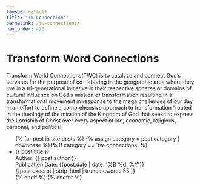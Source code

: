```yaml
---
layout: default
title: "TW Connections"
permalink: /tw-connections/
nav_order: 420
---
```

<h1 class="category-title">Transform Word Connections</h1>
<p>Transform World Connections(TWC) is to catalyze and connect God’s servants for the purpose of co- laboring in the geographic area where they live in a tri-generational initiative in their respective spheres or domains of cultural influence on God’s mission of transformation resulting in a transformational movement in response to the mega challenges of our day in an effort to define a comprehensive approach to transformation “rooted in the theology of the mission of the Kingdom of God that seeks to express the Lordship of Christ over every aspect of life, economic, religious, personal, and political.</p>
<ul class="article-container">
  {% for post in site.posts %}
    {% assign category = post.category | downcase %}{% if category == 'tw-connections' %}
      <li class="article-list">
        <a href="{{ post.url | prepend: site.baseurl }}">{{ post.title }}</a><br>
        <div class="author">Author: {{ post.author }}</div>
        <div class="publication-date">Publication Date: <time datetime="{{post.date | date: '%F'}}">{{post.date | date: '%B %d, %Y'}}</time></div>
        <div class="excerpt">{{post.excerpt | strip_html | truncatewords:55 }}</div>
      </li>
    {% endif %}
  {% endfor %}
</ul>
